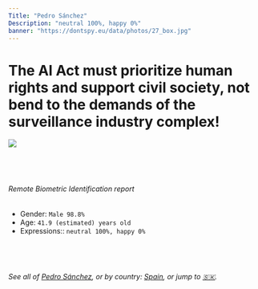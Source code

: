 ```yaml
---
Title: "Pedro Sánchez"
Description: "neutral 100%, happy 0%"
banner: "https://dontspy.eu/data/photos/27_box.jpg"
---
```


# The AI Act must prioritize human rights and support civil society, not bend to the demands of the surveillance industry complex!

<link rel="stylesheet" type="text/css" href="/css/blog.css" />

<div class="is-fake" hidden>

_This image is **clearly fake**_, yet we [continue to collect them because the AI Act negotiations](/blog/why-deepfake/) are heading in a direction that will only make people's lives more complicated. For a more in-depth explanation, read: [Double threat: why losing the battle against Face Biometrics would fuel the proliferation of deepfakes](/blog/the-dual-threat-how-losing-the-biometric-battle-fuels-deepfake-proliferation/).


</div>

<!-- <img src="https://dontspy.eu/data/photos/54_box.jpg" /> -->
<img src="https://dontspy.eu/data/photos/27_box.jpg" />

## <br>

###### Remote Biometric Identification report

* <span class="label">Gender:</span> `Male 98.8%`
* <span class="label">Age:</span> `41.9 (estimated) years old`
* <span class="label">Expressions::</span> `neutral 100%, happy 0%`

## <br>

###### See all of [Pedro Sánchez](/policymaker#Pedro%20S%C3%A1nchez), or by country: [Spain](/country#Spain), or jump to [🇸🇰](/x/52).

## <br>

